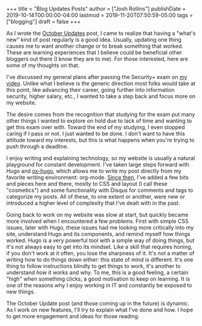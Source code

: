 +++
title = "Blog Updates Posts"
author = ["Josh Rollins"]
publishDate = 2019-10-14T00:00:00-04:00
lastmod = 2019-11-20T07:50:59-05:00
tags = ["blogging"]
draft = false
+++

As I wrote the [October Updates](http://joshrollinswrites.com/help-desk-head-desk/blog-updates-2/) post, I came to realize that having a "what's new" kind of post regularly is a good idea. Usually, updating one thing causes me to want another change or to break something that worked. These are learning experiences that I believe could be beneficial other bloggers out there (I know they are to me). For those interested, here are some of my thoughts on that.

<!--more-->

I've discussed my general plans after passing the Security+ exam on [my video](https://open.tube/videos/watch/697084c3-6e9b-435c-b5e2-7647a9d9c30f). Unlike what I believe is the generic direction most folks would take at this point, like advancing their career, going further into information security, higher salary, etc., I wanted to take a step back and focus more on my website.

The desire comes from the recognition that studying for the exam put many other things I wanted to explore on hold due to lack of time and wanting to get this exam over with. Toward the end of my studying, I even stopped caring if I pass or not. I just wanted to be done. I don't want to have this attitude toward my interests, but this is what happens when you're trying to push through a deadline.

I enjoy writing and explaining technology, so my website is usually a natural playground for constant development. I've taken large steps forward with Hugo and [ox-hugo](https://ox-hugo.scripter.co/), which allows me to write my post directly from my favorite writing environment: org-mode. [Since then](https://joshrollinswrites.com/help-desk-head-desk/hugo-beginnings/), I've added a few bits and pieces here and there, mostly to CSS and layout (I call these "cosmetics") and some functionality with Disqus for comments and tags to categorize my posts. All of these, to one extent or another, were new or introduced a higher level of complexity that I've dealt with in the past.

Going back to work on my website was slow at start, but quickly became more involved when I encountered a few problems. First with simple CSS issues, later with Hugo, these issues had me looking more critically into my site, understand Hugo and its components, and remind myself how things worked. Hugo is a very powerful tool with a simple way of doing things, but it's not always easy to get into its mindset. Like a skill that requires honing, if you don't work at it often, you lose the sharpness of it. It's not a matter of writing how to do things down either: this state of mind is different. It's one thing to follow instructions blindly to get things to work, it's another to understand _how_ it works and why. To me, this is a good feeling, a certain "high" when something clicks, a good motivation to keep on learning. It is one of the reasons why I enjoy working in IT and constantly be exposed to new things.

The October Update post (and those coming up in the future) is dynamic. As I work on new features, I'll try to explain what I've done and how. I hope to get more engagement and ideas for those reading.